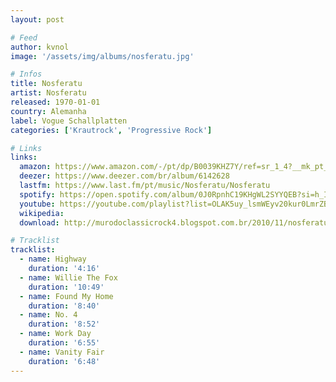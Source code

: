 ```yaml
---
layout: post

# Feed
author: kvnol
image: '/assets/img/albums/nosferatu.jpg'

# Infos
title: Nosferatu
artist: Nosferatu
released: 1970-01-01
country: Alemanha
label: Vogue Schallplatten
categories: ['Krautrock', 'Progressive Rock']

# Links
links:
  amazon: https://www.amazon.com/-/pt/dp/B0039KHZ7Y/ref=sr_1_4?__mk_pt_BR=%C3%85M%C3%85%C5%BD%C3%95%C3%91&dchild=1&keywords=nosferatu&qid=1616880401&s=music&sr=1-4
  deezer: https://www.deezer.com/br/album/6142628
  lastfm: https://www.last.fm/pt/music/Nosferatu/Nosferatu
  spotify: https://open.spotify.com/album/0J0RpnhC19KHgWL2SYYQEB?si=h_IMbxOqReeejG1ZguYE_g
  youtube: https://youtube.com/playlist?list=OLAK5uy_lsmWEyv20kur0LmrZBvjDz5-xNbtDXPrE
  wikipedia:
  download: http://murodoclassicrock4.blogspot.com.br/2010/11/nosferatu-1970.html

# Tracklist
tracklist:
  - name: Highway
    duration: '4:16'
  - name: Willie The Fox
    duration: '10:49'
  - name: Found My Home
    duration: '8:40'
  - name: No. 4
    duration: '8:52'
  - name: Work Day
    duration: '6:55'
  - name: Vanity Fair
    duration: '6:48'
---
```

